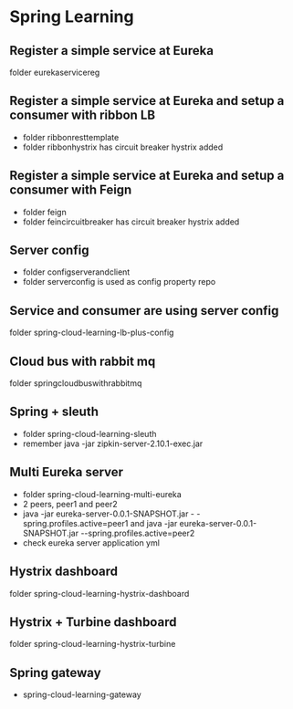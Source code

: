 # Spring Learning
## Register a simple service at Eureka
folder eurekaservicereg
## Register a simple service at Eureka and setup a consumer with ribbon LB
- folder ribbonresttemplate
- folder ribbonhystrix has circuit breaker hystrix added
## Register a simple service at Eureka and setup a consumer with Feign
- folder feign
- folder feincircuitbreaker has circuit breaker hystrix added
## Server config
- folder configserverandclient
- folder serverconfig is used as config property repo
## Service and consumer are using server config
folder spring-cloud-learning-lb-plus-config
## Cloud bus with rabbit mq
folder springcloudbuswithrabbitmq
## Spring + sleuth
- folder spring-cloud-learning-sleuth
- remember java -jar zipkin-server-2.10.1-exec.jar
## Multi Eureka server
- folder spring-cloud-learning-multi-eureka
- 2 peers, peer1 and peer2
- java -jar eureka-server-0.0.1-SNAPSHOT.jar - -spring.profiles.active=peer1 and java -jar eureka-server-0.0.1-SNAPSHOT.jar --spring.profiles.active=peer2
- check eureka server application yml
## Hystrix dashboard
folder spring-cloud-learning-hystrix-dashboard
## Hystrix + Turbine dashboard
folder spring-cloud-learning-hystrix-turbine
## Spring gateway
- spring-cloud-learning-gateway

